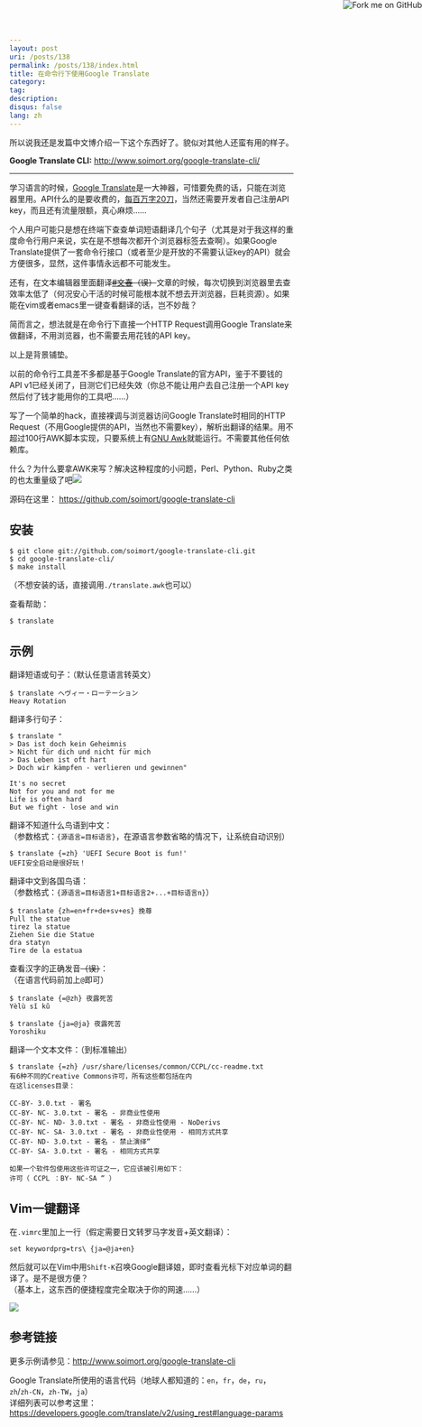 ```yaml
---
layout: post
uri: /posts/138
permalink: /posts/138/index.html
title: 在命令行下使用Google Translate
category:
tag:
description:
disqus: false
lang: zh
---
```

<script>lock()</script>

所以说我还是发篇中文博介绍一下这个东西好了。貌似对其他人还蛮有用的样子。

__Google Translate CLI:__ <http://www.soimort.org/google-translate-cli/>

***

学习语言的时候，[Google Translate](http://translate.google.com/)是一大神器，可惜要免费的话，只能在浏览器里用。API什么的是要收费的，[每百万字20刀](https://developers.google.com/translate/v2/pricing)，当然还需要开发者自己注册API key，而且还有流量限额，真心麻烦……

个人用户可能只是想在终端下查查单词短语翻译几个句子（尤其是对于我这样的重度命令行用户来说，实在是不想每次都开个浏览器标签去查啊）。如果Google Translate提供了一套命令行接口（或者至少是开放的不需要认证key的API）就会方便很多，显然，这件事情永远都不可能发生。

还有，在文本编辑器里面翻译<del>[#文春](https://www.google.com/search?q=%E6%96%87%E6%98%A5)（误）</del>文章的时候，每次切换到浏览器里去查效率太低了（何况安心干活的时候可能根本就不想去开浏览器，巨耗资源）。如果能在vim或者emacs里一键查看翻译的话，岂不妙哉？

简而言之，想法就是在命令行下直接一个HTTP Request调用Google Translate来做翻译，不用浏览器，也不需要去用花钱的API key。

以上是背景铺垫。

以前的命令行工具差不多都是基于Google Translate的官方API，鉴于不要钱的API v1已经关闭了，目测它们已经失效（你总不能让用户去自己注册一个API key然后付了钱才能用你的工具吧……）

写了一个简单的hack，直接裸调与浏览器访问Google Translate时相同的HTTP Request（不用Google提供的API，当然也不需要key），解析出翻译的结果。用不超过100行AWK脚本实现，只要系统上有[GNU Awk](http://www.gnu.org/software/gawk/)就能运行。不需要其他任何依赖库。

什么？为什么要拿AWK来写？解决这种程度的小问题，Perl、Python、Ruby之类的也太重量级了吧![](http://static.tieba.baidu.com/tb/editor/images/jd/sn_0010.gif)

源码在这里： <https://github.com/soimort/google-translate-cli>

## 安装

    $ git clone git://github.com/soimort/google-translate-cli.git
    $ cd google-translate-cli/
    $ make install

（不想安装的话，直接调用`./translate.awk`也可以）

查看帮助：

    $ translate

## 示例

翻译短语或句子：（默认任意语言转英文）

    $ translate ヘヴィー・ローテーション
    Heavy Rotation

翻译多行句子：

    $ translate "
    > Das ist doch kein Geheimnis
    > Nicht für dich und nicht für mich
    > Das Leben ist oft hart
    > Doch wir kämpfen - verlieren und gewinnen"
    
    It's no secret
    Not for you and not for me
    Life is often hard
    But we fight - lose and win

翻译不知道什么鸟语到中文：  
（参数格式：`{源语言=目标语言}`，在源语言参数省略的情况下，让系统自动识别）

    $ translate {=zh} 'UEFI Secure Boot is fun!'
    UEFI安全启动是很好玩！

翻译中文到各国鸟语：  
（参数格式：`{源语言=目标语言1+目标语言2+...+目标语言n}`）

    $ translate {zh=en+fr+de+sv+es} 挽尊
    Pull the statue
    tirez la statue
    Ziehen Sie die Statue
    dra statyn
    Tire de la estatua

查看汉字的正确发音<del>（误）</del>：  
（在语言代码前加上`@`即可）

    $ translate {=@zh} 夜露死苦
    Yèlù sǐ kǔ

    $ translate {ja=@ja} 夜露死苦
    Yoroshiku

翻译一个文本文件：（到标准输出）

    $ translate {=zh} /usr/share/licenses/common/CCPL/cc-readme.txt
    有6种不同的Creative Commons许可，所有这些都包括在内
    在这licenses目录：

    CC-BY- 3.0.txt - 署名
    CC-BY- NC- 3.0.txt - 署名 - 非商业性使用
    CC-BY- NC- ND- 3.0.txt - 署名 - 非商业性使用 - NoDerivs
    CC-BY- NC- SA- 3.0.txt - 署名 - 非商业性使用 - 相同方式共享
    CC-BY- ND- 3.0.txt - 署名 - 禁止演绎“
    CC-BY- SA- 3.0.txt - 署名 - 相同方式共享

    如果一个软件包使用这些许可证之一，它应该被引用如下：
    许可（ CCPL ：BY- NC-SA “ ）

## Vim一键翻译

在`.vimrc`里加上一行（假定需要日文转罗马字发音+英文翻译）：

    set keywordprg=trs\ {ja=@ja+en}

然后就可以在Vim中用`Shift-K`召唤Google翻译娘，即时查看光标下对应单词的翻译了。是不是很方便？  
（基本上，这东西的便捷程度完全取决于你的网速……）

![](http://i.imgur.com/OK2UYyn.gif)

## 参考链接

更多示例请参见：<http://www.soimort.org/google-translate-cli>

Google Translate所使用的语言代码（地球人都知道的：`en`，`fr`，`de`，`ru`，`zh`/`zh-CN`，`zh-TW`，`ja`）  
详细列表可以参考这里：<https://developers.google.com/translate/v2/using_rest#language-params>



<a href="https://github.com/soimort/google-translate-cli"><img style="position: absolute; top: 0; right: 0; border: 0;" src="https://s3.amazonaws.com/github/ribbons/forkme_right_orange_ff7600.png" alt="Fork me on GitHub"></a>
